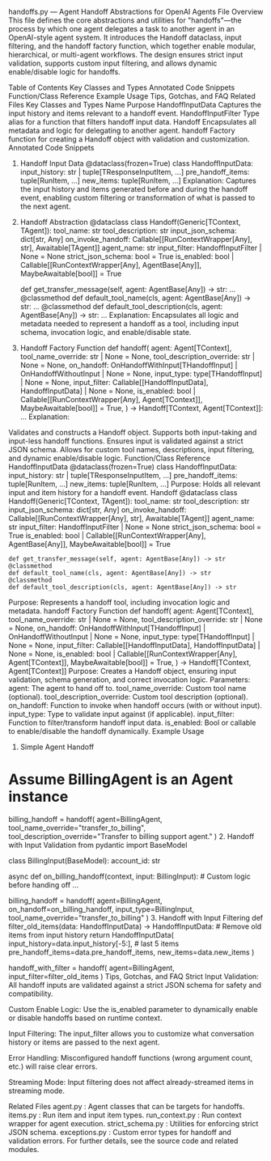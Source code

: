 handoffs.py — Agent Handoff Abstractions for OpenAI Agents
File Overview
This file defines the core abstractions and utilities for "handoffs"—the process by which one agent delegates a task to another agent in an OpenAI-style agent system. It introduces the Handoff dataclass, input filtering, and the handoff factory function, which together enable modular, hierarchical, or multi-agent workflows. The design ensures strict input validation, supports custom input filtering, and allows dynamic enable/disable logic for handoffs.

Table of Contents
Key Classes and Types
Annotated Code Snippets
Function/Class Reference
Example Usage
Tips, Gotchas, and FAQ
Related Files
Key Classes and Types
Name	Purpose
HandoffInputData	Captures the input history and items relevant to a handoff event.
HandoffInputFilter	Type alias for a function that filters handoff input data.
Handoff	Encapsulates all metadata and logic for delegating to another agent.
handoff	Factory function for creating a Handoff object with validation and customization.
Annotated Code Snippets
1. Handoff Input Data
@dataclass(frozen=True)
class HandoffInputData:
    input_history: str | tuple[TResponseInputItem, ...]
    pre_handoff_items: tuple[RunItem, ...]
    new_items: tuple[RunItem, ...]
Explanation:
Captures the input history and items generated before and during the handoff event, enabling custom filtering or transformation of what is passed to the next agent.

2. Handoff Abstraction
@dataclass
class Handoff(Generic[TContext, TAgent]):
    tool_name: str
    tool_description: str
    input_json_schema: dict[str, Any]
    on_invoke_handoff: Callable[[RunContextWrapper[Any], str], Awaitable[TAgent]]
    agent_name: str
    input_filter: HandoffInputFilter | None = None
    strict_json_schema: bool = True
    is_enabled: bool | Callable[[RunContextWrapper[Any], AgentBase[Any]], MaybeAwaitable[bool]] = True

    def get_transfer_message(self, agent: AgentBase[Any]) -> str: ...
    @classmethod
    def default_tool_name(cls, agent: AgentBase[Any]) -> str: ...
    @classmethod
    def default_tool_description(cls, agent: AgentBase[Any]) -> str: ...
Explanation:
Encapsulates all logic and metadata needed to represent a handoff as a tool, including input schema, invocation logic, and enable/disable state.

3. Handoff Factory Function
def handoff(
    agent: Agent[TContext],
    tool_name_override: str | None = None,
    tool_description_override: str | None = None,
    on_handoff: OnHandoffWithInput[THandoffInput] | OnHandoffWithoutInput | None = None,
    input_type: type[THandoffInput] | None = None,
    input_filter: Callable[[HandoffInputData], HandoffInputData] | None = None,
    is_enabled: bool | Callable[[RunContextWrapper[Any], Agent[TContext]], MaybeAwaitable[bool]] = True,
) -> Handoff[TContext, Agent[TContext]]:
    ...
Explanation:

Validates and constructs a Handoff object.
Supports both input-taking and input-less handoff functions.
Ensures input is validated against a strict JSON schema.
Allows for custom tool names, descriptions, input filtering, and dynamic enable/disable logic.
Function/Class Reference
HandoffInputData
@dataclass(frozen=True)
class HandoffInputData:
    input_history: str | tuple[TResponseInputItem, ...]
    pre_handoff_items: tuple[RunItem, ...]
    new_items: tuple[RunItem, ...]
Purpose: Holds all relevant input and item history for a handoff event.
Handoff
@dataclass
class Handoff(Generic[TContext, TAgent]):
    tool_name: str
    tool_description: str
    input_json_schema: dict[str, Any]
    on_invoke_handoff: Callable[[RunContextWrapper[Any], str], Awaitable[TAgent]]
    agent_name: str
    input_filter: HandoffInputFilter | None = None
    strict_json_schema: bool = True
    is_enabled: bool | Callable[[RunContextWrapper[Any], AgentBase[Any]], MaybeAwaitable[bool]] = True

    def get_transfer_message(self, agent: AgentBase[Any]) -> str
    @classmethod
    def default_tool_name(cls, agent: AgentBase[Any]) -> str
    @classmethod
    def default_tool_description(cls, agent: AgentBase[Any]) -> str
Purpose: Represents a handoff tool, including invocation logic and metadata.
handoff Factory Function
def handoff(
    agent: Agent[TContext],
    tool_name_override: str | None = None,
    tool_description_override: str | None = None,
    on_handoff: OnHandoffWithInput[THandoffInput] | OnHandoffWithoutInput | None = None,
    input_type: type[THandoffInput] | None = None,
    input_filter: Callable[[HandoffInputData], HandoffInputData] | None = None,
    is_enabled: bool | Callable[[RunContextWrapper[Any], Agent[TContext]], MaybeAwaitable[bool]] = True,
) -> Handoff[TContext, Agent[TContext]]
Purpose: Creates a Handoff object, ensuring input validation, schema generation, and correct invocation logic.
Parameters:
agent: The agent to hand off to.
tool_name_override: Custom tool name (optional).
tool_description_override: Custom tool description (optional).
on_handoff: Function to invoke when handoff occurs (with or without input).
input_type: Type to validate input against (if applicable).
input_filter: Function to filter/transform handoff input data.
is_enabled: Bool or callable to enable/disable the handoff dynamically.
Example Usage
1. Simple Agent Handoff
# Assume BillingAgent is an Agent instance
billing_handoff = handoff(
    agent=BillingAgent,
    tool_name_override="transfer_to_billing",
    tool_description_override="Transfer to billing support agent."
)
2. Handoff with Input Validation
from pydantic import BaseModel

class BillingInput(BaseModel):
    account_id: str

async def on_billing_handoff(context, input: BillingInput):
    # Custom logic before handing off
    ...

billing_handoff = handoff(
    agent=BillingAgent,
    on_handoff=on_billing_handoff,
    input_type=BillingInput,
    tool_name_override="transfer_to_billing"
)
3. Handoff with Input Filtering
def filter_old_items(data: HandoffInputData) -> HandoffInputData:
    # Remove old items from input history
    return HandoffInputData(
        input_history=data.input_history[-5:],  # last 5 items
        pre_handoff_items=data.pre_handoff_items,
        new_items=data.new_items
    )

handoff_with_filter = handoff(
    agent=BillingAgent,
    input_filter=filter_old_items
)
Tips, Gotchas, and FAQ
Strict Input Validation:
All handoff inputs are validated against a strict JSON schema for safety and compatibility.

Custom Enable Logic:
Use the is_enabled parameter to dynamically enable or disable handoffs based on runtime context.

Input Filtering:
The input_filter allows you to customize what conversation history or items are passed to the next agent.

Error Handling:
Misconfigured handoff functions (wrong argument count, etc.) will raise clear errors.

Streaming Mode:
Input filtering does not affect already-streamed items in streaming mode.

Related Files
agent.py
: Agent classes that can be targets for handoffs.
items.py
: Run item and input item types.
run_context.py
: Run context wrapper for agent execution.
strict_schema.py
: Utilities for enforcing strict JSON schema.
exceptions.py
: Custom error types for handoff and validation errors.
For further details, see the source code and related modules.